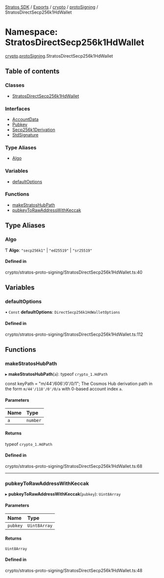 [Stratos SDK](../README.md) / [Exports](../modules.md) / [crypto](crypto.md) / [protoSigning](crypto.protoSigning.md) / StratosDirectSecp256k1HdWallet

# Namespace: StratosDirectSecp256k1HdWallet

[crypto](crypto.md).[protoSigning](crypto.protoSigning.md).StratosDirectSecp256k1HdWallet

## Table of contents

### Classes

- [StratosDirectSecp256k1HdWallet](../classes/crypto.protoSigning.StratosDirectSecp256k1HdWallet.StratosDirectSecp256k1HdWallet.md)

### Interfaces

- [AccountData](../interfaces/crypto.protoSigning.StratosDirectSecp256k1HdWallet.AccountData.md)
- [Pubkey](../interfaces/crypto.protoSigning.StratosDirectSecp256k1HdWallet.Pubkey.md)
- [Secp256k1Derivation](../interfaces/crypto.protoSigning.StratosDirectSecp256k1HdWallet.Secp256k1Derivation.md)
- [StdSignature](../interfaces/crypto.protoSigning.StratosDirectSecp256k1HdWallet.StdSignature.md)

### Type Aliases

- [Algo](crypto.protoSigning.StratosDirectSecp256k1HdWallet.md#algo)

### Variables

- [defaultOptions](crypto.protoSigning.StratosDirectSecp256k1HdWallet.md#defaultoptions)

### Functions

- [makeStratosHubPath](crypto.protoSigning.StratosDirectSecp256k1HdWallet.md#makestratoshubpath)
- [pubkeyToRawAddressWithKeccak](crypto.protoSigning.StratosDirectSecp256k1HdWallet.md#pubkeytorawaddresswithkeccak)

## Type Aliases

### Algo

Ƭ **Algo**: ``"secp256k1"`` \| ``"ed25519"`` \| ``"sr25519"``

#### Defined in

crypto/stratos-proto-signing/StratosDirectSecp256k1HdWallet.ts:40

## Variables

### defaultOptions

• `Const` **defaultOptions**: `DirectSecp256k1HdWalletOptions`

#### Defined in

crypto/stratos-proto-signing/StratosDirectSecp256k1HdWallet.ts:112

## Functions

### makeStratosHubPath

▸ **makeStratosHubPath**(`a`): typeof `crypto_1.HdPath`

const keyPath =                            "m/44'/606'/0'/0/1";
The Cosmos Hub derivation path in the form `m/44'/118'/0'/0/a`
with 0-based account index `a`.

#### Parameters

| Name | Type |
| :------ | :------ |
| `a` | `number` |

#### Returns

typeof `crypto_1.HdPath`

#### Defined in

crypto/stratos-proto-signing/StratosDirectSecp256k1HdWallet.ts:68

___

### pubkeyToRawAddressWithKeccak

▸ **pubkeyToRawAddressWithKeccak**(`pubkey`): `Uint8Array`

#### Parameters

| Name | Type |
| :------ | :------ |
| `pubkey` | `Uint8Array` |

#### Returns

`Uint8Array`

#### Defined in

crypto/stratos-proto-signing/StratosDirectSecp256k1HdWallet.ts:48
